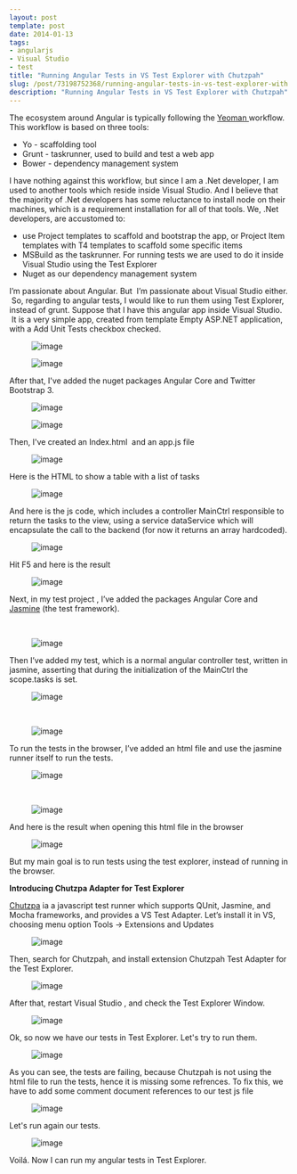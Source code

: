 ```yaml
---
layout: post
template: post
date: 2014-01-13
tags:
- angularjs
- Visual Studio
- test
title: "Running Angular Tests in VS Test Explorer with Chutzpah"
slug: /post/73198752368/running-angular-tests-in-vs-test-explorer-with
description: "Running Angular Tests in VS Test Explorer with Chutzpah"
---
```

<p><span>The ecosystem around Angular is typically following the <a href="http://yeoman.io/">Yeoman </a>workflow. This workflow is based on three tools:</span></p>
<ul><li>Yo - scaffolding tool</li>
<li>Grunt - taskrunner, used to build and test a web app</li>
<li>Bower - dependency management system</li>
</ul><p>I have nothing against this workflow, but since I am a .Net developer, I am used to another tools which reside inside Visual Studio. And I believe that the majority of .Net developers has some reluctance to install node on their machines, which is a requirement installation for all of that tools. We, .Net developers, are accustomed to:</p>
<ul><li>use Project templates to scaffold and bootstrap the app, or Project Item templates with T4 templates to scaffold some specific items</li>
<li>MSBuild as the taskrunner. For running tests we are used to do it inside Visual Studio using the Test Explorer</li>
<li>Nuget as our dependency management system</li>
</ul><p>I&rsquo;m passionate about Angular. But &nbsp;I&rsquo;m passionate about Visual Studio either. &nbsp;So, regarding to angular tests, I would like to run them using Test Explorer, instead of grunt. Suppose that I have this angular app inside Visual Studio. &nbsp;It is a very simple app, created from template Empty ASP.NET application, with a Add Unit Tests checkbox checked.</p>
<p><figure class="tmblr-full" data-orig-height="265" data-orig-width="500" data-orig-src="./ae02d456ca727816e279bb7b3ef46b7b027f226ab187583182c3a0a7d4a1a1c3.png"><img alt="image" src="./d5f810f42a14c20ab8eaaae157fdb0c74aa09ff16ab859a0a85ad57f2da3e97b.png" data-orig-height="265" data-orig-width="500" data-orig-src="./ae02d456ca727816e279bb7b3ef46b7b027f226ab187583182c3a0a7d4a1a1c3.png"></figure></p>
<p><figure class="tmblr-full" data-orig-height="515" data-orig-width="500" data-orig-src="./faeff56a47d15ba377c182a47c0339ab4f656766bcf79b7ced2df61e3c563c0f.png"><img alt="image" src="./74e1cd8da0497ca4ca887d1e447b49653118a3b151493f4b91ab568d78fe78dc.png" data-orig-height="515" data-orig-width="500" data-orig-src="./faeff56a47d15ba377c182a47c0339ab4f656766bcf79b7ced2df61e3c563c0f.png"></figure></p>
<p>After that, I've added the nuget packages Angular Core and Twitter Bootstrap 3.</p>
<p><figure class="tmblr-full" data-orig-height="123" data-orig-width="500" data-orig-src="./9cda167584cbf2a8825cb5895298eec3b0164d03317f3ad6d5bcce193126e42e.png"><img alt="image" src="./bf8fc33dec62bc9bc7786444a477dcfc59aab97d76f67977875086fb01a5e97e.png" data-orig-height="123" data-orig-width="500" data-orig-src="./9cda167584cbf2a8825cb5895298eec3b0164d03317f3ad6d5bcce193126e42e.png"></figure></p>
<p><figure class="tmblr-full" data-orig-height="169" data-orig-width="500" data-orig-src="./698d3358e9f0c6daf69fea0965e61af16a9f5ca9d4b882cee905ea519fb98c38.png"><img alt="image" src="./100089fda4f5800a63758749dc0f61a0e8e198e1bbe67d8d9cb572fd01d82a80.png" data-orig-height="169" data-orig-width="500" data-orig-src="./698d3358e9f0c6daf69fea0965e61af16a9f5ca9d4b882cee905ea519fb98c38.png"></figure></p>
<p>Then, I've created an Index.html &nbsp;and an app.js file</p>
<p><figure class="tmblr-full" data-orig-height="516" data-orig-width="400" data-orig-src="./5806c68dd2fd13f76ce224743a854910ae362b8e9dbd4a528e616e692465c6d6.png"><img alt="image" src="./3579eed8fcd0c0920af05c6c0811540bc2391a31b577afb11a5f173160a689ef.png" data-orig-height="516" data-orig-width="400" data-orig-src="./5806c68dd2fd13f76ce224743a854910ae362b8e9dbd4a528e616e692465c6d6.png"></figure></p>
<p></p>
<p></p>
<p>Here is the HTML to show a table with a list of tasks</p>
<p><figure class="tmblr-full" data-orig-height="540" data-orig-width="500" data-orig-src="./46edad98ddd2ae4ce4c0b8bc31b780ab96644781496f0436e130481c98efe633.png"><img alt="image" src="./2c5df73bc7f9e04fb4957ceaac30ed70ea8970b438d1156ac53f8de15fcb041a.png" data-orig-height="540" data-orig-width="500" data-orig-src="./46edad98ddd2ae4ce4c0b8bc31b780ab96644781496f0436e130481c98efe633.png"></figure></p>
<p></p>
<p><span>And here is the js code, which includes a controller MainCtrl responsible to return the tasks to the view, using a service dataService which will encapsulate the call to the backend (for now it returns an array hardcoded).</span></p>
<p><figure class="tmblr-full" data-orig-height="358" data-orig-width="500" data-orig-src="./58f68778f56b1784ada6e8a06b6cdc63ceeb92ae32ba16490515833242c43cda.png"><img alt="image" src="./3be12f5c5d007195718351ac46d0d3449bbde8925edfdc1d78bba9764f737682.png" data-orig-height="358" data-orig-width="500" data-orig-src="./58f68778f56b1784ada6e8a06b6cdc63ceeb92ae32ba16490515833242c43cda.png"></figure></p>
<p></p>
<p>Hit F5 and here is the result</p>
<p><figure class="tmblr-full" data-orig-height="329" data-orig-width="500" data-orig-src="./250d611b1715d4b14010ac61cb15d47131e8c12cfbd0b1677a0b81bcfbabba6e.png"><img alt="image" src="./24148788906d3b5e2b2941aafcfcccafb698c66ba9c71106795aff61d0cf4055.png" data-orig-height="329" data-orig-width="500" data-orig-src="./250d611b1715d4b14010ac61cb15d47131e8c12cfbd0b1677a0b81bcfbabba6e.png"></figure></p>
<p></p>
<p><span>Next, in my test project , I&rsquo;ve added the packages Angular Core and <a href="http://pivotal.github.io/jasmine/">Jasmine</a> (the test framework).</span></p>
<p><span>&nbsp;<figure class="tmblr-full" data-orig-height="172" data-orig-width="500" data-orig-src="./6ae86e9985bf29136105589a9b906246308943f9862a05aebfa064631b88c286.png"><img alt="image" src="./b4be010687c328bcaa756094e3c5b938d819291f24205af75a40f984970fbc3e.png" data-orig-height="172" data-orig-width="500" data-orig-src="./6ae86e9985bf29136105589a9b906246308943f9862a05aebfa064631b88c286.png"></figure></span></p>
<p></p>
<p><span>Then I&rsquo;ve added my test, which is a normal angular controller test, written in jasmine, asserting that during the initialization of the MainCtrl the scope.tasks is set.</span></p>
<p><span><figure class="tmblr-full" data-orig-height="537" data-orig-width="432" data-orig-src="./b21824cdc4e527787bf25d25ff683e4326402d282dc464df3c8a10a1d6fc8d7d.png"><img alt="image" src="./cd0713106ccfe8acdb19747a6d76578a39136b9238d354e982bf950aa3e56c08.png" data-orig-height="537" data-orig-width="432" data-orig-src="./b21824cdc4e527787bf25d25ff683e4326402d282dc464df3c8a10a1d6fc8d7d.png"></figure></span></p>
<p></p>
<p><span>&nbsp;</span></p>
<p><figure class="tmblr-full" data-orig-height="364" data-orig-width="500" data-orig-src="./91d7fe404373e1bc869d82bf23d1221b060dd6a95e6ecace3517b258f45e9470.png"><img alt="image" src="./5558596197a3110da806341a6c75cdca980a7f2b8a1fb3cca6b93ea345a8b3e7.png" data-orig-height="364" data-orig-width="500" data-orig-src="./91d7fe404373e1bc869d82bf23d1221b060dd6a95e6ecace3517b258f45e9470.png"></figure></p>
<p><span>To run the tests in the browser, I&rsquo;ve added an html file and use the jasmine runner itself to run the tests.</span></p>
<p><span><figure class="tmblr-full" data-orig-height="500" data-orig-width="356" data-orig-src="./88d53e4601536575135ca83ad6da820099c538bf2899d231adafc32efbc2a67e.png"><img alt="image" src="./b44d7a78bdefb104c4862d5a496611fad4668cfc4ca45a7884b5927869a82fb5.png" data-orig-height="500" data-orig-width="356" data-orig-src="./88d53e4601536575135ca83ad6da820099c538bf2899d231adafc32efbc2a67e.png"></figure></span></p>
<p></p>
<p><span>&nbsp;</span></p>
<p></p>
<p><figure class="tmblr-full" data-orig-height="404" data-orig-width="500" data-orig-src="./dcc2c15d9afde4ff2ade70ad66c07d86ffc639511332b816ebb01d3a48d95489.png"><img alt="image" src="./9c48698fced615814a9a23b2e11a1e3961f42c014778d716d628987f14adad69.png" data-orig-height="404" data-orig-width="500" data-orig-src="./dcc2c15d9afde4ff2ade70ad66c07d86ffc639511332b816ebb01d3a48d95489.png"></figure></p>
<p></p>
<p>And here is the result when opening this html file in the browser</p>
<p><figure class="tmblr-full" data-orig-height="334" data-orig-width="500" data-orig-src="./fd70cc056bd1962dd883b35030dc1a2ea97150db5b74b72860290d286135e425.png"><img alt="image" src="./5a7dedc60ab929801280bcfc076e5629e24a6dd22622a5d7e962c410f548a4fa.png" data-orig-height="334" data-orig-width="500" data-orig-src="./fd70cc056bd1962dd883b35030dc1a2ea97150db5b74b72860290d286135e425.png"></figure></p>
<p><span>But my main goal is to run tests using the test explorer, instead of running in the browser.</span></p>
<p><strong><span id="docs-internal-guid-62fa1205-8b67-ebaa-c809-32ae64c5bc6c">Introducing Chutzpa Adapter for Test Explorer</span></strong></p>
<p><span id="docs-internal-guid-62fa1205-8b67-8990-ca78-9d130ccf373e"><a href="http://chutzpah.codeplex.com/" target="_blank">Chutzpa</a> ia a javascript test runner which supports QUnit, Jasmine, and Mocha frameworks, and provides a VS Test Adapter. Let&rsquo;s install it in VS, choosing menu option Tools -&gt; Extensions and Updates</span></p>
<p><span><figure class="tmblr-full" data-orig-height="398" data-orig-width="500" data-orig-src="./b0a0d03abd3fca6b4bcd09ca2c2fbe7d2c2ecc47f2bf6790fdee9b3cecf39ab8.png"><img alt="image" src="./adc28b3bc1f335d1761cd4f4dd02261644d49ac1ece82e841f08f40062e32a5e.png" data-orig-height="398" data-orig-width="500" data-orig-src="./b0a0d03abd3fca6b4bcd09ca2c2fbe7d2c2ecc47f2bf6790fdee9b3cecf39ab8.png"></figure></span></p>
<p></p>
<p></p>
<p><span>Then, search for Chutzpah, and install extension Chutzpah Test Adapter for the Test Explorer.</span></p>
<p><span><figure class="tmblr-full" data-orig-height="233" data-orig-width="500" data-orig-src="./1c12050a1b5251d0ad635de4060df13b5a745e3a966583e50992dff99b1db887.png"><img alt="image" src="./8d173c7fec1bd706fd06f41012219e0be9dde5bf2a7b89e3662d72b738ee93c5.png" data-orig-height="233" data-orig-width="500" data-orig-src="./1c12050a1b5251d0ad635de4060df13b5a745e3a966583e50992dff99b1db887.png"></figure></span></p>
<p></p>
<p>After that, restart Visual Studio , and check the Test Explorer Window.</p>
<p><figure class="tmblr-full" data-orig-height="229" data-orig-width="500" data-orig-src="./800a9ee8d3f4b636c3709517caa3745633e94132d169957bc93e939fe981be30.png"><img alt="image" src="./9b5def50faf7c9cbca16020b9a8571bfb2aad3d1054e2e675cc8807fa8e0b0ed.png" data-orig-height="229" data-orig-width="500" data-orig-src="./800a9ee8d3f4b636c3709517caa3745633e94132d169957bc93e939fe981be30.png"></figure></p>
<p></p>
<p>Ok, so now we have our tests in Test Explorer. Let's try to run them.</p>
<p><figure class="tmblr-full" data-orig-height="510" data-orig-width="500" data-orig-src="./cf705ef2662ecb8aaa76c7e08f725c95b97e8dfc2db34171cb401001af710688.png"><img alt="image" src="./bbab05ddb61e8767239fd9f22d7f428c79f7e2108a6299ff1c84b899d5484214.png" data-orig-height="510" data-orig-width="500" data-orig-src="./cf705ef2662ecb8aaa76c7e08f725c95b97e8dfc2db34171cb401001af710688.png"></figure></p>
<p></p>
<p><span>As you can see, the tests are failing, because Chutzpah is not using the html file to run the tests, hence it is missing some refrences. To fix this, we have to add some comment document references to our test js file</span></p>
<p><figure class="tmblr-full" data-orig-height="382" data-orig-width="500" data-orig-src="./ec38f1c0ed46d5921356069ca3589b2401f023f7e36a699c46c219920e47bc2b.png"><img alt="image" src="./8a25bfc4759f3b03b34e23051b73967d166e0490b8292b7e70e3ffb2fe9e0c9d.png" data-orig-height="382" data-orig-width="500" data-orig-src="./ec38f1c0ed46d5921356069ca3589b2401f023f7e36a699c46c219920e47bc2b.png"></figure></p>
<p></p>
<p>Let's run again our tests.</p>
<p><figure class="tmblr-full" data-orig-height="316" data-orig-width="500" data-orig-src="./1fba4752b88bee680713be7bccc2b24fb8515728dce2b126be3586b953232b1f.png"><img alt="image" src="./fec5b6e42f925850c6466bde26159670f643288812ae7e5a96cf756945e0cfc3.png" data-orig-height="316" data-orig-width="500" data-orig-src="./1fba4752b88bee680713be7bccc2b24fb8515728dce2b126be3586b953232b1f.png"></figure></p>
<p></p>
<p>Voil&aacute;. Now I can run my angular tests in Test Explorer.</p>
<p></p>
<p></p>